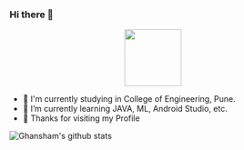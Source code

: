 ###                                                               Hi there 👋

 <div id="header" align="center">
  <img src="https://media.giphy.com/media/M9gbBd9nbDrOTu1Mqx/giphy.gif" width="100"/>
</div>
 
 
- 🔭 I'm currently studying in College of Engineering, Pune.
- 🌱 I’m currently learning JAVA, ML, Android Studio, etc.
- 💬 Thanks for visiting my Profile 



![Ghansham's github stats](https://github-readme-stats.vercel.app/api?username=salunkhegr1712&count_private=true&show_icons=true&theme=radical&hide_rank=false)
